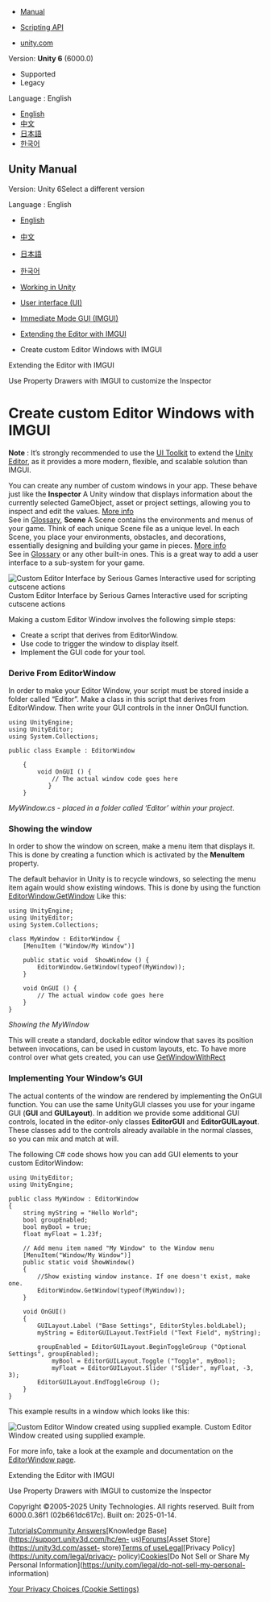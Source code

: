 [](https://docs.unity3d.com)

  * [Manual](../Manual/index.html)
  * [Scripting API](../ScriptReference/index.html)

  * [unity.com](https://unity.com/)

Version: **Unity 6** (6000.0)

  * Supported
  * Legacy

Language : English

  * [English](/Manual/editor-EditorWindows.html)
  * [中文](/cn/current/Manual/editor-EditorWindows.html)
  * [日本語](/ja/current/Manual/editor-EditorWindows.html)
  * [한국어](/kr/current/Manual/editor-EditorWindows.html)

[](https://docs.unity3d.com)

## Unity Manual

Version: Unity 6Select a different version

Language : English

  * [English](/Manual/editor-EditorWindows.html)
  * [中文](/cn/current/Manual/editor-EditorWindows.html)
  * [日本語](/ja/current/Manual/editor-EditorWindows.html)
  * [한국어](/kr/current/Manual/editor-EditorWindows.html)

  * [Working in Unity](working-in-unity.html)
  * [User interface (UI)](UIToolkits.html)
  * [Immediate Mode GUI (IMGUI)](GUIScriptingGuide.html)
  * [Extending the Editor with IMGUI](ExtendingTheEditor.html)
  * Create custom Editor Windows with IMGUI

[](ExtendingTheEditor.html)

Extending the Editor with IMGUI

[](editor-PropertyDrawers.html)

Use Property Drawers with IMGUI to customize the Inspector

# Create custom Editor Windows with IMGUI

**Note** : It’s strongly recommended to use the [UI Toolkit](UIElements.html)
to extend the [Unity Editor](UIE-support-for-editor-ui.html), as it provides a
more modern, flexible, and scalable solution than IMGUI.

You can create any number of custom windows in your app. These behave just
like the **Inspector** A Unity window that displays information about the
currently selected GameObject, asset or project settings, allowing you to
inspect and edit the values. [More info](UsingTheInspector.html)  
See in [Glossary](Glossary.html#Inspector), **Scene** A Scene contains the
environments and menus of your game. Think of each unique Scene file as a
unique level. In each Scene, you place your environments, obstacles, and
decorations, essentially designing and building your game in pieces. [More
info](CreatingScenes.html)  
See in [Glossary](Glossary.html#Scene) or any other built-in ones. This is a
great way to add a user interface to a sub-system for your game.

![Custom Editor Interface by Serious Games Interactive used for scripting
cutscene actions](../uploads/Main/CustomEditorWindow.jpg) Custom Editor
Interface by Serious Games Interactive used for scripting cutscene actions

Making a custom Editor Window involves the following simple steps:

  * Create a script that derives from EditorWindow.
  * Use code to trigger the window to display itself.
  * Implement the GUI code for your tool.

### Derive From EditorWindow

In order to make your Editor Window, your script must be stored inside a
folder called “Editor”. Make a class in this script that derives from
EditorWindow. Then write your GUI controls in the inner OnGUI function.

    
    
    using UnityEngine;
    using UnityEditor;
    using System.Collections;
    
    public class Example : EditorWindow
    
        {
            void OnGUI () {
                // The actual window code goes here
               }
        }
    

_MyWindow.cs - placed in a folder called ‘Editor’ within your project._

### Showing the window

In order to show the window on screen, make a menu item that displays it. This
is done by creating a function which is activated by the **MenuItem**
property.

The default behavior in Unity is to recycle windows, so selecting the menu
item again would show existing windows. This is done by using the function
[EditorWindow.GetWindow](../ScriptReference/EditorWindow.GetWindow.html) Like
this:

    
    
    using UnityEngine;
    using UnityEditor;
    using System.Collections;
    
    class MyWindow : EditorWindow {
        [MenuItem ("Window/My Window")]
    
        public static void  ShowWindow () {
            EditorWindow.GetWindow(typeof(MyWindow));
        }
        
        void OnGUI () {
            // The actual window code goes here
        }
    }
    

_Showing the MyWindow_

This will create a standard, dockable editor window that saves its position
between invocations, can be used in custom layouts, etc. To have more control
over what gets created, you can use
[GetWindowWithRect](../ScriptReference/EditorWindow.GetWindowWithRect.html)

### Implementing Your Window’s GUI

The actual contents of the window are rendered by implementing the OnGUI
function. You can use the same UnityGUI classes you use for your ingame GUI
(**GUI** and **GUILayout**). In addition we provide some additional GUI
controls, located in the editor-only classes **EditorGUI** and
**EditorGUILayout**. These classes add to the controls already available in
the normal classes, so you can mix and match at will.

The following C# code shows how you can add GUI elements to your custom
EditorWindow:

    
    
    using UnityEditor;
    using UnityEngine;
    
    public class MyWindow : EditorWindow
    {
        string myString = "Hello World";
        bool groupEnabled;
        bool myBool = true;
        float myFloat = 1.23f;
        
        // Add menu item named "My Window" to the Window menu
        [MenuItem("Window/My Window")]
        public static void ShowWindow()
        {
            //Show existing window instance. If one doesn't exist, make one.
            EditorWindow.GetWindow(typeof(MyWindow));
        }
        
        void OnGUI()
        {
            GUILayout.Label ("Base Settings", EditorStyles.boldLabel);
            myString = EditorGUILayout.TextField ("Text Field", myString);
            
            groupEnabled = EditorGUILayout.BeginToggleGroup ("Optional Settings", groupEnabled);
                myBool = EditorGUILayout.Toggle ("Toggle", myBool);
                myFloat = EditorGUILayout.Slider ("Slider", myFloat, -3, 3);
            EditorGUILayout.EndToggleGroup ();
        }
    }
    

This example results in a window which looks like this:

![Custom Editor Window created using supplied
example.](../uploads/Main/ExampleEditorWindow.png) Custom Editor Window
created using supplied example.

For more info, take a look at the example and documentation on the
[EditorWindow page](../ScriptReference/EditorWindow.html).

[](ExtendingTheEditor.html)

Extending the Editor with IMGUI

[](editor-PropertyDrawers.html)

Use Property Drawers with IMGUI to customize the Inspector

Copyright ©2005-2025 Unity Technologies. All rights reserved. Built from
6000.0.36f1 (02b661dc617c). Built on: 2025-01-14.

[Tutorials](https://learn.unity.com/)[Community
Answers](https://answers.unity3d.com)[Knowledge
Base](https://support.unity3d.com/hc/en-
us)[Forums](https://forum.unity3d.com)[Asset Store](https://unity3d.com/asset-
store)[Terms of
use](https://docs.unity3d.com/Manual/TermsOfUse.html)[Legal](https://unity.com/legal)[Privacy
Policy](https://unity.com/legal/privacy-
policy)[Cookies](https://unity.com/legal/cookie-policy)[Do Not Sell or Share
My Personal Information](https://unity.com/legal/do-not-sell-my-personal-
information)

[Your Privacy Choices (Cookie Settings)](javascript:void\(0\);)

